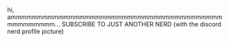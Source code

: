 hi, ammmmmmmmmmmmmmmmmmmmmmmmmmmmmmmmmmmmmmmmmmmmmmmmm... SUBSCRIBE TO JUST ANOTHER NERD (with the discord nerd profile picture)